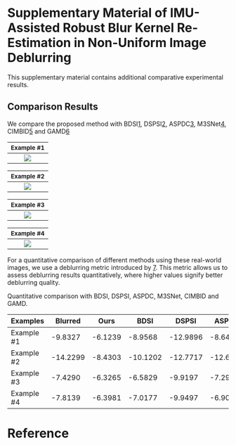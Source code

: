 # Supplementary Material of IMU-Assisted Robust Blur Kernel Re-Estimation in Non-Uniform Image Deblurring

This supplementary material contains additional comparative experimental results.

## Comparison Results

We compare the proposed method with BDSI[1], DSPSI[2], ASPDC[3], M3SNet[4], CIMBID[5] and GAMD[6]

| <sub>Example #1</sub>                                  |
|:------------------------------------------------------:|
| ![](./img/1.svg) |

| <sub>Example #2</sub>                                  |
|:------------------------------------------------------:|
| ![](./img/2.svg) |

| <sub>Example #3</sub>                                  |
|:------------------------------------------------------:|
| ![](./img/3.svg) |

| <sub>Example #4</sub>                                  |
|:------------------------------------------------------:|
| ![](./img/4.svg) |

For a quantitative comparison of different methods using these real-world images, we use a deblurring metric introduced by [7]. This metric allows us to assess deblurring results quantitatively, where higher values signify better deblurring quality.

Quantitative comparison with BDSI, DSPSI, ASPDC, M3SNet, CIMBID and GAMD.

| Examples   | Blurred  | Ours    | BDSI     | DSPSI    | ASPDC    | M3SNet   | CIMBID   | GAMD    |
| ---------- | -------- | ------- | -------- | -------- | -------- | -------- | -------- | ------- |
| Example #1 | -9.8327  | -6.1239 | -8.9568  | -12.9896 | -8.6422  | -8.8448  | -9.3871  | -7.2160 |
| Example #2 | -14.2299 | -8.4303 | -10.1202 | -12.7717 | -12.6820 | -12.2690 | -11.5402 | -9.5651 |
| Example #3 | -7.4290  | -6.3265 | -6.5829  | -9.9197  | -7.2999  | -7.3520  | -7.8655  | -6.8204 |
| Example #4 | -7.8139  | -6.3981 | -7.0177  | -9.9497  | -6.9071  | -7.2169  | -9.4315  | -6.5126 |

# Reference

[1]: https://openaccess.thecvf.com/content_CVPR_2019/html/Chen_Blind_Image_Deblurring_With_Local_Maximum_Gradient_Prior_CVPR_2019_paper.html "L. Chen, F. Fang, T. Wang, and G. Zhang, “Blind image deblurring with local maximum gradient prior,” in Proceedings of the IEEE Conference on Computer Vision and Pattern Recognition, 2019, pp. 1742–1750."

[2]: https://link.springer.com/article/10.1007/s11263-014-0727-3 "Whyte O, Sivic J, Zisserman A. Deblurring shaken and partially saturated images[J]. International journal of computer vision, 2014, 110: 185-201."

[3]: https://openaccess.thecvf.com/content/CVPR2022W/NTIRE/html/Huo_Blind_Non-Uniform_Motion_Deblurring_Using_Atrous_Spatial_Pyramid_Deformable_Convolution_CVPRW_2022_paper.html "Huo D, Masoumzadeh A, Yang Y H. Blind non-uniform motion deblurring using atrous spatial pyramid deformable convolution and deblurring-reblurring consistency[C]//Proceedings of the IEEE/CVF Conference on Computer Vision and Pattern Recognition. 2022: 437-446."

[4]: https://arxiv.org/abs/2305.05146 "Gao H, Yang J, Zhang Y, et al. A Mountain-Shaped Single-Stage Network for Accurate Image Restoration[J]. arXiv preprint arXiv:2305.05146, 2023."

[5]: https://ieeexplore.ieee.org/abstract/document/7463539 "Zhang Y, Hirakawa K. Combining inertial measurements with blind image deblurring using distance transform[J]. IEEE Transactions on Computational Imaging, 2016, 2(3): 281-293."

[6]: https://ieeexplore.ieee.org/abstract/document/8658406 "Mustaniemi J, Kannala J, Särkkä S, et al. Gyroscope-aided motion deblurring with deep networks[C]//2019 IEEE winter conference on applications of computer vision (WACV). IEEE, 2019: 1914-1922."

[7]: https://oar.princeton.edu/handle/88435/pr1fk0n "Liu Y, Wang J, Cho S, et al. A no-reference metric for evaluating the quality of motion deblurring[J]. ACM Transactions on Graphics, 2013."
